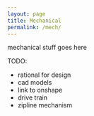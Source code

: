 ```yaml
---
layout: page
title: Mechanical
permalink: /mech/
---
```


mechanical stuff goes here

TODO:
- rational for design
- cad models
- link to onshape
- drive train
- zipline mechanism 

